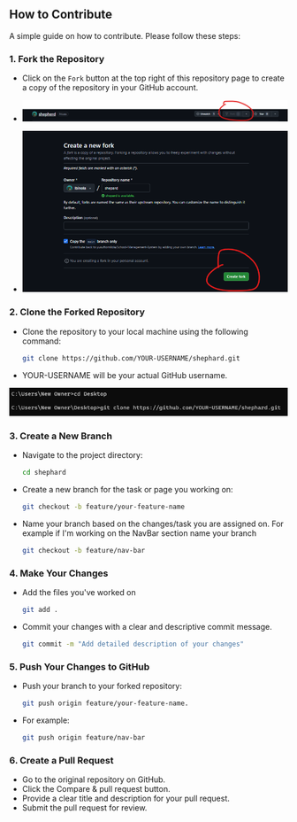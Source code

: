 ## How to Contribute

A simple guide on how to contribute. Please follow these steps:

### 1. Fork the Repository

- Click on the `Fork` button at the top right of this repository page to create a copy of the repository in your GitHub account.

 - ![alt text](/public/readme-images/image-1.png)


 - ![alt text](/public/readme-images/image-3.png)

### 2. Clone the Forked Repository

- Clone the repository to your local machine using the following command:

  ```bash
  git clone https://github.com/YOUR-USERNAME/shephard.git
  ```
- YOUR-USERNAME will be your actual GitHub username.

![alt text](/public/readme-images/image-4.png)

### 3. Create a New Branch

- Navigate to the project directory:

    ```bash
    cd shephard
    ```
- Create a new branch for the task or page you working on:

    ```bash
    git checkout -b feature/your-feature-name
    ```
- Name your branch based on the changes/task you are assigned on. For example if I'm working on the NavBar section name your branch 

    ```bash
    git checkout -b feature/nav-bar
    ```
### 4. Make Your Changes

- Add the files you've worked on

    ```bash
    git add .
    ```

- Commit your changes with a clear and descriptive commit message.

    ```bash
    git commit -m "Add detailed description of your changes"
    ```

### 5. Push Your Changes to GitHub

- Push your branch to your forked repository:

    ```bash
    git push origin feature/your-feature-name. 
    ```
- For example:   
    ```bash
    git push origin feature/nav-bar
    ```

### 6. Create a Pull Request

- Go to the original repository on GitHub.
- Click the Compare & pull request button.
- Provide a clear title and description for your pull request.
- Submit the pull request for review.

